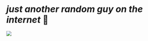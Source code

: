 # **_just another random guy on the internet_ 🥀**
<img src="https://github-readme-stats.vercel.app/api/top-langs?username=maazinalthaf&theme=tokyonight">

